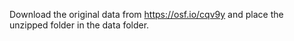 Download the original data from https://osf.io/cqv9y and place the unzipped folder in the data folder.